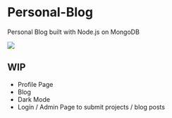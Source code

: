# Personal-Blog
Personal Blog built with Node.js on MongoDB

<img src='https://i.ibb.co/ZWrp0dL/Personal-Blog.png'>

## WIP
- Profile Page
- Blog
- Dark Mode
- Login / Admin Page to submit projects / blog posts
